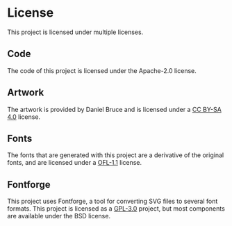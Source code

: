 License
=======
This project is licensed under multiple licenses.

Code
----
The code of this project is licensed under the Apache-2.0 license.

Artwork
-------
The artwork is provided by Daniel Bruce and is licensed under a [CC BY-SA 4.0](http://creativecommons.org/licenses/by-sa/4.0/) license.

Fonts
-----
The fonts that are generated with this project are a derivative of the original fonts, and are licensed under a [OFL-1.1](http://scripts.sil.org/cms/scripts/page.php?site_id=nrsi&id=OFL) license.

Fontforge
---------
This project uses Fontforge, a tool for converting SVG files to several font formats. This project is licensed as a [GPL-3.0](http://fontforge.github.io/en-US/about/project/license/) project, but most components are available under the BSD license.
